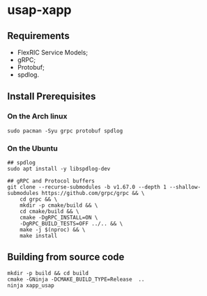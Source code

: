 # usap-xapp

## Requirements

- FlexRIC Service Models;
- gRPC;
- Protobuf;
- spdlog.

## Install Prerequisites

### On the Arch linux

```shell
sudo pacman -Syu grpc protobuf spdlog
```

### On the Ubuntu

```shell
## spdlog
sudo apt install -y libspdlog-dev

## gRPC and Protocol buffers
git clone --recurse-submodules -b v1.67.0 --depth 1 --shallow-submodules https://github.com/grpc/grpc && \
    cd grpc && \
    mkdir -p cmake/build && \
    cd cmake/build && \
    cmake -DgRPC_INSTALL=ON \
    -DgRPC_BUILD_TESTS=OFF ../.. && \
    make -j $(nproc) && \
    make install
```

## Building from source code

```shell
mkdir -p build && cd build
cmake -GNinja -DCMAKE_BUILD_TYPE=Release  ..
ninja xapp_usap
```